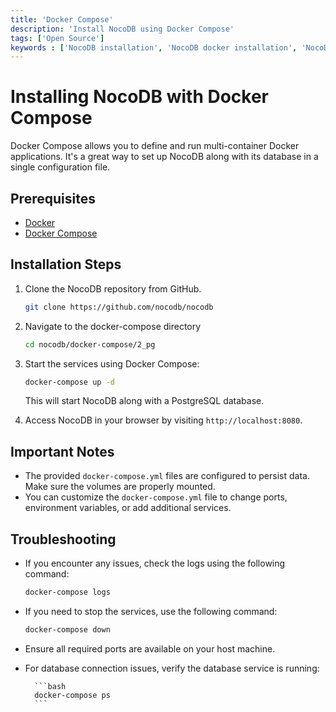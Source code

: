 ```yaml
---
title: 'Docker Compose'
description: 'Install NocoDB using Docker Compose'
tags: ['Open Source']
keywords : ['NocoDB installation', 'NocoDB docker installation', 'NocoDB prerequisites']
---
```


# Installing NocoDB with Docker Compose

Docker Compose allows you to define and run multi-container Docker applications. It's a great way to set up NocoDB along with its database in a single configuration file.



## Prerequisites
- [Docker](https://www.docker.com/get-started)
- [Docker Compose](https://docs.docker.com/compose/install/)

## Installation Steps

1. Clone the NocoDB repository from GitHub.

    ```bash
    git clone https://github.com/nocodb/nocodb
    ```
2. Navigate to the docker-compose directory

    ```bash
    cd nocodb/docker-compose/2_pg
    ```
3. Start the services using Docker Compose:
    
    ```bash
    docker-compose up -d
    ```
    This will start NocoDB along with a PostgreSQL database.

4. Access NocoDB in your browser by visiting `http://localhost:8080`.

## Important Notes

- The provided `docker-compose.yml` files are configured to persist data. Make sure the volumes are properly mounted.
- You can customize the `docker-compose.yml` file to change ports, environment variables, or add additional services.

## Troubleshooting

- If you encounter any issues, check the logs using the following command:

    ```bash
    docker-compose logs
    ```
  
- If you need to stop the services, use the following command:

    ```bash
    docker-compose down
    ```
  
- Ensure all required ports are available on your host machine.

- For database connection issues, verify the database service is running:
    
        ```bash
        docker-compose ps
        ```
